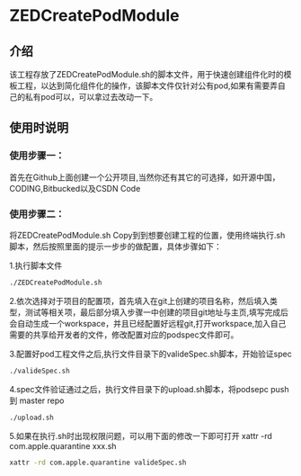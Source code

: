 # ZEDCreatePodModule
## 介绍
该工程存放了ZEDCreatePodModule.sh的脚本文件，用于快速创建组件化时的模板工程，以达到简化组件化的操作，该脚本文件仅针对公有pod,如果有需要弄自己的私有pod可以，可以拿过去改动一下。

## 使用时说明
### 使用步骤一：
首先在Github上面创建一个公开项目,当然你还有其它的可选择，如开源中国，CODING,Bitbucked以及CSDN Code

### 使用步骤二：
将ZEDCreatePodModule.sh  Copy到到想要创建工程的位置，使用终端执行.sh脚本，然后按照里面的提示一步步的做配置，具体步骤如下：

1.执行脚本文件
```sh
./ZEDCreatePodModule.sh
```
2.依次选择对于项目的配置项，首先填入在git上创建的项目名称，然后填入类型，测试等相关项，最后部分填入步骤一中创建的项目git地址与主页,填写完成后会自动生成一个workspace，并且已经配置好远程git,打开workspace,加入自己需要的共享给开发者的文件，修改配置对应的podspec文件即可。

3.配置好pod工程文件之后,执行文件目录下的valideSpec.sh脚本，开始验证spec
```sh
./valideSpec.sh
```

4.spec文件验证通过之后，执行文件目录下的upload.sh脚本，将podsepc push 到 master repo
```sh
./upload.sh
```

5.如果在执行.sh时出现权限问题，可以用下面的修改一下即可打开  xattr -rd com.apple.quarantine xxx.sh
```sh
xattr -rd com.apple.quarantine valideSpec.sh
```
